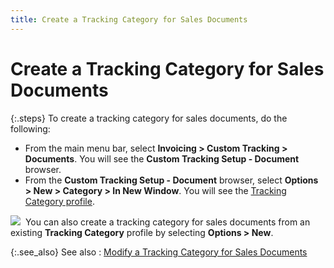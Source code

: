 ```yaml
---
title: Create a Tracking Category for Sales Documents
---
```


# Create a Tracking Category for Sales Documents


{:.steps}
To create a tracking category for sales documents,  do the following:

- From the main  menu bar, select **Invoicing &gt; Custom 
 Tracking &gt; Documents**. You will see the **Custom 
 Tracking Setup - Document** browser.
- From the **Custom Tracking Setup - Document** browser,  select **Options &gt; New &gt; Category 
 &gt; In New Window**. You will see the [Tracking  Category profile]({{site.ct_baseurl}}/document-tracking/tracking-sales-documents/the_tracking_category_profile_sales_documents_.html).



![]({{site.ct_baseurl}}/img/note.gif)  You  can also create a tracking category for sales documents from an existing  **Tracking Category** profile by selecting  **Options &gt; New**.


{:.see_also}
See also
: [Modify  a Tracking Category for Sales Documents]({{site.ct_baseurl}}/document-tracking/tracking-sales-documents/modify_a_tracking_category_for_sales_documents.html)
